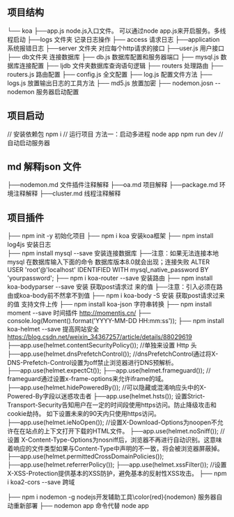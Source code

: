 ## 项目结构
└── koa
    ├──app.js node.js入口文件。 可以通过node app.js来开启服务。多线程启动
├──logs 文件夹 记录日志操作
    ├──  access 请求日志
    ├──application  系统报错日志
├──server 文件夹 对应每个http请求的接口
    ├──user.js 用户接口
├── db文件夹 连接数据库
   ├── db.js 数据库配置和服务器端口
   ├── mysql.js 数据库连接配置
   ├── ljdb     文件夹数据库查询语句逻辑
├── routers 处理路由
    ├── routers.js 路由配置
├── config.js 全文配置
    ├── log.js 配置文件方法
    ├── logs.js  放置输出日志的工具方法
    ├── md5.js  放置加密
├── nodemon.josn --nodemon 服务器启动配置



## 项目启动
// 安装依赖包 
npm i
// 运行项目
方法一：启动多进程
node app
npm run dev   //自动启动服务器



 ## md 解释json 文件
├──nodemon.md 文件插件注释解释
├──oa.md      项目解释
├──package.md 环境注释解释
├──cluster.md 线程注释解释



## 项目插件
├── npm init -y    初始化项目
├── npm i koa    安装koa框架
├── npm install log4js  安装日志  
├── npm install mysql --save 安装连接数据库
    ├──注意：如果无法连接本地mysql 在数据库输入下面的命令 数据库版本8.0就会出现；连接失败
    ALTER USER 'root'@'localhost' IDENTIFIED WITH mysql_native_password BY 'yourpassword';
├──  npm i koa-router --save 安装路由
├── npm install koa-bodyparser --save 安装 获取post请求过
来的值
  ├──注意：引入必须在路由或koa-body前不然拿不到值
├── npm i koa-body -S 安装 获取post请求过来的值 支持文件上传
├── npm install koa-json 字符串转换
├── npm install moment --save 时间插件  http://momentjs.cn/
 ├── console.log(Moment().format('YYYY-MM-DD HH:mm:ss'));
├── npm install koa-helmet --save 提高网站安全  https://blog.csdn.net/weixin_34367257/article/details/88029619
    ├──app.use(helmet.contentSecurityPolicy());  //单独来设置 Http 头
    ├──app.use(helmet.dnsPrefetchControl());  //dnsPrefetchControl通过将X-DNS-Prefetch-Control设置为off禁止浏览器进行DNS预解析。
    ├──app.use(helmet.expectCt());
    ├──app.use(helmet.frameguard()); // frameguard通过设置x-frame-options来允许iframe的域。
    ├──app.use(helmet.hidePoweredBy()); //可以隐藏或混淆响应头中的X-Powered-By字段以迷惑攻击者
    ├──app.use(helmet.hsts()); 设置Strict-Transport-Security告知用户在一定的时间段使用https访问。防止降级攻击和cookie劫持。
如下设置未来的90天内只使用https访问。
    ├──app.use(helmet.ieNoOpen());  //设置X-Download-Options为noopen不允许在在站点的上下文打开下载的HTML文件。
    ├──app.use(helmet.noSniff());  //设置 X-Content-Type-Options为nosniff后，浏览器不再进行自动识别。这意味着响应的文件类型如果与Content-Type中声明的不一致，将会被浏览器屏蔽掉。
    ├──app.use(helmet.permittedCrossDomainPolicies());
    ├──app.use(helmet.referrerPolicy());
    ├──app.use(helmet.xssFilter()); //设置X-XSS-Protection提供基本的XSS防护，避免基本的反射性XSS攻击。
├── npm i koa2-cors --save 跨域
   
├── npm i nodemon -g  nodejs开发辅助工具\color{red}{nodemon}  服务器自动重新部署
   ├── nodemon app 命令代替 node app
 




